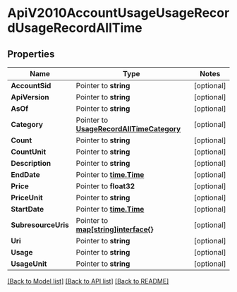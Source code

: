 # ApiV2010AccountUsageUsageRecordUsageRecordAllTime

## Properties
Name | Type | Notes
------------ | ------------- | -------------
**AccountSid** | Pointer to **string** | [optional] 
**ApiVersion** | Pointer to **string** | [optional] 
**AsOf** | Pointer to **string** | [optional] 
**Category** | Pointer to [**UsageRecordAllTimeCategory**](usage_record_all_time_category.md) | [optional] 
**Count** | Pointer to **string** | [optional] 
**CountUnit** | Pointer to **string** | [optional] 
**Description** | Pointer to **string** | [optional] 
**EndDate** | Pointer to [**time.Time**](time.Time.md) | [optional] 
**Price** | Pointer to **float32** | [optional] 
**PriceUnit** | Pointer to **string** | [optional] 
**StartDate** | Pointer to [**time.Time**](time.Time.md) | [optional] 
**SubresourceUris** | Pointer to [**map[string]interface{}**](.md) | [optional] 
**Uri** | Pointer to **string** | [optional] 
**Usage** | Pointer to **string** | [optional] 
**UsageUnit** | Pointer to **string** | [optional] 

[[Back to Model list]](../README.md#documentation-for-models) [[Back to API list]](../README.md#documentation-for-api-endpoints) [[Back to README]](../README.md)


